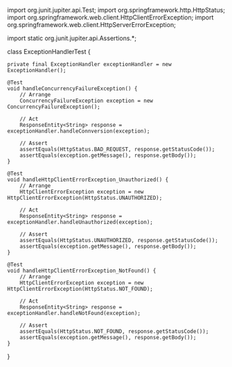 import org.junit.jupiter.api.Test;
import org.springframework.http.HttpStatus;
import org.springframework.web.client.HttpClientErrorException;
import org.springframework.web.client.HttpServerErrorException;

import static org.junit.jupiter.api.Assertions.*;

class ExceptionHandlerTest {

    private final ExceptionHandler exceptionHandler = new ExceptionHandler();

    @Test
    void handleConcurrencyFailureException() {
        // Arrange
        ConcurrencyFailureException exception = new ConcurrencyFailureException();
        
        // Act
        ResponseEntity<String> response = exceptionHandler.handleConnversion(exception);
        
        // Assert
        assertEquals(HttpStatus.BAD_REQUEST, response.getStatusCode());
        assertEquals(exception.getMessage(), response.getBody());
    }

    @Test
    void handleHttpClientErrorException_Unauthorized() {
        // Arrange
        HttpClientErrorException exception = new HttpClientErrorException(HttpStatus.UNAUTHORIZED);
        
        // Act
        ResponseEntity<String> response = exceptionHandler.handleUnauthorized(exception);
        
        // Assert 
        assertEquals(HttpStatus.UNAUTHORIZED, response.getStatusCode());
        assertEquals(exception.getMessage(), response.getBody());
    }

    @Test
    void handleHttpClientErrorException_NotFound() {
        // Arrange
        HttpClientErrorException exception = new HttpClientErrorException(HttpStatus.NOT_FOUND);
        
        // Act
        ResponseEntity<String> response = exceptionHandler.handleNotFound(exception);
        
        // Assert
        assertEquals(HttpStatus.NOT_FOUND, response.getStatusCode()); 
        assertEquals(exception.getMessage(), response.getBody());
    }
}
